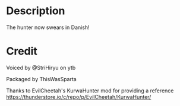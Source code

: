 # Description
The hunter now swears in Danish!

# Credit
Voiced by @StriHiryu on ytb

Packaged by ThisWasSparta

Thanks to EvilCheetah's KurwaHunter mod for providing a reference
https://thunderstore.io/c/repo/p/EvilCheetah/KurwaHunter/